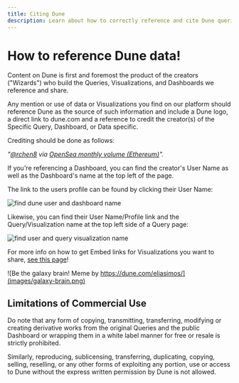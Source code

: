 ```yaml
---
title: Citing Dune
description: Learn about how to correctly reference and cite Dune queries and dashboards
---
```


# How to reference Dune data!

Content on Dune is first and foremost the product of the creators ("Wizards") who build the Queries, Visualizations, and Dashboards we reference and share.

Any mention or use of data or Visualizations you find on our platform should reference Dune as the source of such information and include a Dune logo, a direct link to dune.com and a reference to credit the creator(s) of the Specific Query, Dashboard, or Data specific.

Crediting should be done as follows:

_"[@rchen8](https://dune.com/rchen8) via_ [_OpenSea monthly volume (Ethereum)_](https://dune.com/queries/3469/6913)_"._

If you're referencing a Dashboard, you can find the creator's User Name as well as the Dashboard's name at the top left of the page.

The link to the users profile can be found by clicking their User Name:

![find dune user and dashboard name](images/find-dune-user-and-dashboard-name.png)

Likewise, you can find their User Name/Profile link and the Query/Visualization name at the top left side of a Query page:

![find user and query visualization name](images/find-user-and-query-visualization-name.png)

For more info on how to get Embed links for Visualizations you want to share, [see this page](../app/visualizations/embeds.md)!

![Be the galaxy brain! Meme by https://dune.com/eliasimos/](images/galaxy-brain.png)

## Limitations of Commercial Use
Do note that any form of copying, transmitting, transferring, modifying or creating derivative works from the original Queries and the public Dashboard or wrapping them in a white label manner for free or resale is strictly prohibited.

Similarly, reproducing, sublicensing, transferring, duplicating, copying, selling, reselling, or any other forms of exploiting any portion, use or access to Dune without the express written permission by Dune is not allowed.